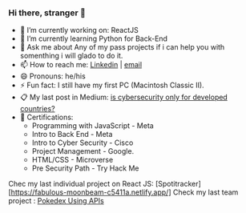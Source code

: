 ### Hi there, stranger 👋

- 🔭 I’m currently working on: ReactJS
- 🌱 I’m currently learning Python for Back-End
- 💬 Ask me about Any of my pass projects if i can help you with somenthing i will glado to do it.
- 📫 How to reach me: [Linkedin](https://www.linkedin.com/in/dgonzalesi/) | [email](mailto:assay-chill.0l@icloud.com?subject=[GitHub])
- 😄 Pronouns: he/his
- ⚡ Fun fact: I still have my first PC (Macintosh Classic II).
- 📋 My last post in Medium: [is cybersecurity only for developed countries?](https://medium.com/@dgonzalesi285/is-cybersecurity-only-for-developed-countries-c567cd93a0ce)
- 🥇 Certifications: 
    - Programming with JavaScript - Meta 
    - Intro to Back End - Meta 
    - Intro to Cyber Security - Cisco
    - Project Management - Google.
    - HTML/CSS - Microverse
    - Pre Security Path - Try Hack Me

Chec my last individual project on React JS: [Spotitracker] [https://fabulous-moonbeam-c5411a.netlify.app/]
Check my last team project : [Pokedex Using APIs](https://github.com/ErikStoupignan/Capstone-m2-APIs-baseapp-pokemon)
